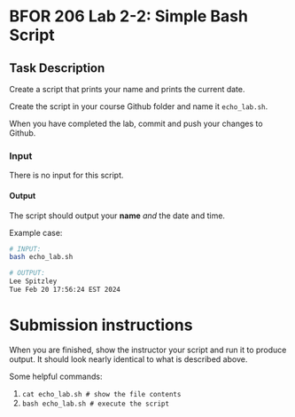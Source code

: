# BFOR 206 Lab 2-2: Simple Bash Script

## Task Description
Create a script that prints your name and prints the current date.

Create the script in your course Github folder and name it
`echo_lab.sh`.

When you have completed the lab, commit and push your changes to Github.

### Input
There is no input for this script.

#### Output
The script should output your **name** *and* the date and time.

Example case:
```bash
# INPUT:
bash echo_lab.sh

# OUTPUT:
Lee Spitzley
Tue Feb 20 17:56:24 EST 2024
```

# Submission instructions
When you are finished, show the instructor your script and run it to produce output. It should 
look nearly identical to what is described above.

Some helpful commands:
1.  `cat echo_lab.sh # show the file contents`
2.  `bash echo_lab.sh # execute the script`
